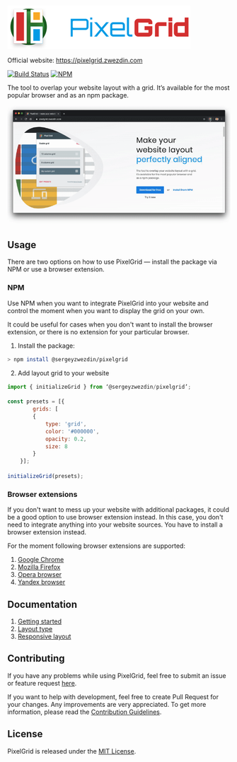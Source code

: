 <a href="https://pixelgrid.zwezdin.com"><img src="media/logo.svg" title="PixelGrid" alt="PixelGrid" /></a>

Official website: <a href="https://pixelgrid.zwezdin.com">https://pixelgrid.zwezdin.com</a>


[![Build Status](https://travis-ci.org/pixel-grid/pixelgrid.svg?branch=master)](https://travis-ci.org/pixel-grid/pixelgrid)
[![NPM](https://img.shields.io/npm/dy/@sergeyzwezdin/pixelgrid?label=NPM%20downloads&logo=npm)](https://www.npmjs.com/package/@sergeyzwezdin/pixelgrid)

The tool to overlap your website layout with a grid. It’s available for the most popular browser and as an npm package.

<img src="media/demo.gif" />

## Usage

There are two options on how to use PixelGrid — install the package via NPM or use a browser extension.

### NPM

Use NPM when you want to integrate PixelGrid into your website and control the moment when you want to display the grid on your own.

It could be useful for cases when you don't want to install the browser extension, or there is no extension for your particular browser.

1. Install the package:

```bash
> npm install @sergeyzwezdin/pixelgrid
```

2. Add layout grid to your website

```javascript
import { initializeGrid } from ‘@sergeyzwezdin/pixelgrid’;

const presets = [{
        grids: [
        {
            type: 'grid',
            color: '#000000',
            opacity: 0.2,
            size: 8
        }
    }];

initializeGrid(presets);
```

### Browser extensions

If you don't want to mess up your website with additional packages, it could be a good option to use browser extension instead. In this case, you don't need to integrate anything into your website sources. You have to install a browser extension instead.

For the moment following browser extensions are supported:
1. [Google Chrome](https://chrome.google.com/webstore/detail/pixelgrid/chfoojhjeehllcanheedojdmdophcdig)
2. [Mozilla Firefox](https://addons.mozilla.org/en-US/firefox/addon/pixelgrid/)
3. [Opera browser](https://addons.opera.com/ru/extensions/details/pixelgrid/)
4. [Yandex browser](https://addons.opera.com/ru/extensions/details/pixelgrid/)

## Documentation

1. [Getting started](https://github.com/pixel-grid/pixelgrid/wiki/Getting-started)
2. [Layout type](https://github.com/pixel-grid/pixelgrid/wiki/Layout-type)
3. [Responsive layout](https://github.com/pixel-grid/pixelgrid/wiki/Responsive-layout)

## Contributing

If you have any problems while using PixelGrid, feel free to submit an issue or feature request [here](https://github.com/pixel-grid/pixelgrid/issues).

If you want to help with development, feel free to create Pull Request for your changes. Any improvements are very appreciated. To get more information, please read the [Contribution Guidelines](https://github.com/pixel-grid/pixelgrid/wiki/Contirbution-guidelines).

## License

PixelGrid is released under the [MIT License](https://raw.githubusercontent.com/pixel-grid/pixelgrid/master/LICENSE).
